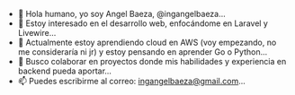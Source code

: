 - 👋 Hola humano, yo soy Angel Baeza, @ingangelbaeza...
- 👀 Estoy interesado en el desarrollo web, enfocándome en Laravel y Livewire...
- 🌱 Actualmente estoy aprendiendo cloud en AWS (voy empezando, no me consideraría ni jr) y estoy pensando en aprender Go o Python...
- 💞️ Busco colaborar en proyectos donde mis habilidades y experiencia en backend pueda aportar...
- 📫 Puedes escribirme al correo: <ingangelbaeza@gmail.com>...
